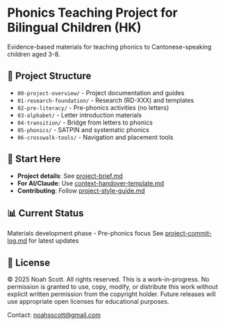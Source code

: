 # Phonics Teaching Project for Bilingual Children (HK)

Evidence-based materials for teaching phonics to Cantonese-speaking children aged 3-8.

## 📁 Project Structure
- `00-project-overview/` - Project documentation and guides
- `01-research-foundation/` - Research (RD-XXX) and templates  
- `02-pre-literacy/` - Pre-phonics activities (no letters)
- `03-alphabet/` - Letter introduction materials
- `04-transition/` - Bridge from letters to phonics
- `05-phonics/` - SATPIN and systematic phonics
- `06-crosswalk-tools/` - Navigation and placement tools

## 🚀 Start Here
- **Project details**: See [project-brief.md](00-project-overview/project-brief.md)
- **For AI/Claude**: Use [context-handover-template.md](00-project-overview/ai-guides/context-handover-template.md)
- **Contributing**: Follow [project-style-guide.md](00-project-overview/ai-guides/project-style-guide.md)

## 📊 Current Status
Materials development phase - Pre-phonics focus
See [project-commit-log.md](00-project-overview/ai-guides/project-commit-log.md) for latest updates

## 📄 License 
© 2025 Noah Scott. All rights reserved. This is a work-in-progress. No permission is granted to use, copy, modify, or distribute this work without explicit written permission from the copyright holder. Future releases will use appropriate open licenses for educational purposes.

Contact: noahsscott@gmail.com